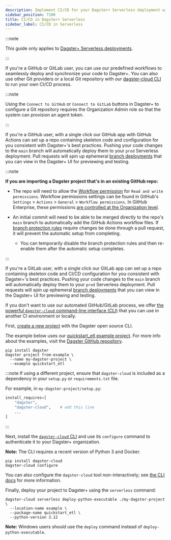 ```yaml
---
description: Implement CI/CD for your Dagster+ Serverless deployment with GitHub, GitLab, or another Git provider.
sidebar_position: 7100
title: CI/CD in Dagster+ Serverless
sidebar_label: CI/CD in Serverless
---
```


:::note

This guide only applies to [Dagster+ Serverless deployments](/deployment/dagster-plus/serverless).

:::

If you're a GitHub or GitLab user, you can use our predefined workflows to seamlessly deploy and synchronize your code to Dagster+. You can also use other Git providers or a local Git repository with our [dagster-cloud CLI](/api/clis/dagster-cloud-cli) to run your own CI/CD process.

:::note

Using the `Connect to GitHub` or `Connect to GitLab` buttons in Dagster+ to configure a Git repository requires the Organization Admin role so that the system can provision an agent token.

:::

<Tabs groupId="method">
<TabItem value="GitHub" label="With GitHub">

If you're a GitHub user, with a single click our GitHub app with GitHub Actions can set up a repo containing skeleton code and configuration for you consistent with Dagster+'s best practices. Pushing your code changes to the `main` branch will automatically deploy them to your `prod` Serverless deployment. Pull requests will spin up ephemeral [branch deployments](/deployment/dagster-plus/ci-cd/branch-deployments) that you can view in the Dagster+ UI for previewing and testing.

:::note

**If you are importing a Dagster project that's in an existing GitHub repo:**

- The repo will need to allow the [Workflow permission](https://docs.github.com/en/repositories/managing-your-repositorys-settings-and-features/enabling-features-for-your-repository/managing-github-actions-settings-for-a-repository) for `Read and write permissions`. Workflow permissions settings can be found in GitHub's `Settings` > `Actions` > `General` > `Workflow permissions`. In GitHub Enterprise, these permissions [are controlled at the Organization level](https://github.com/orgs/community/discussions/57244).

- An initial commit will need to be able to be merged directly to the repo's `main` branch to automatically add the GitHub Actions workflow files. If [branch protection rules](https://docs.github.com/en/repositories/configuring-branches-and-merges-in-your-repository/managing-protected-branches/about-protected-branches#about-protected-branches) require changes be done through a pull request, it will prevent the automatic setup from completing.

  - You can temporarily disable the branch protection rules and then re-enable them after the automatic setup completes.

:::

</TabItem>

<TabItem value="GitLab" label="With GitLab">

If you're a GitLab user, with a single click our GitLab app can set up a repo containing skeleton code and CI/CD configuration for you consistent with Dagster+'s best practices. Pushing your code changes to the `main` branch will automatically deploy them to your `prod` Serverless deployment. Pull requests will spin up ephemeral [branch deployments](/deployment/dagster-plus/ci-cd/branch-deployments/index.md) that you can view in the Dagster+ UI for previewing and testing.

</TabItem>

<TabItem value="Other" label="Other Git providers or local development">

If you don't want to use our automated GitHub/GitLab process, we offer [the powerful `dagster-cloud` command-line interface (CLI)](/api/clis/dagster-cloud-cli) that you can use in another CI environment or locally.

First, [create a new project](/getting-started/quickstart) with the Dagster open source CLI.

The example below uses our [quickstart_etl example project](https://github.com/dagster-io/dagster/tree/master/examples/quickstart_etl). For more info about the examples, visit the [Dagster GitHub repository](https://github.com/dagster-io/dagster/tree/master/examples).

```shell
pip install dagster
dagster project from-example \
  --name my-dagster-project \
  --example quickstart_etl
```

:::note
If using a different project, ensure that `dagster-cloud` is included as a dependency in your `setup.py` or `requirements.txt` file.

For example, in `my-dagster-project/setup.py`:

```python
install_requires=[
    "dagster",
    "dagster-cloud",    # add this line
    ...
]
```

:::

Next, install the [`dagster-cloud` CLI](/api/clis/dagster-cloud-cli/installing-and-configuring) and use its `configure` command to authenticate it to your Dagster+ organization.

**Note:** The CLI requires a recent version of Python 3 and Docker.

```shell
pip install dagster-cloud
dagster-cloud configure
```

You can also configure the `dagster-cloud` tool non-interactively; see [the CLI docs](/api/clis/dagster-cloud-cli/installing-and-configuring) for more information.

Finally, deploy your project to Dagster+ using the `serverless` command:

```shell
dagster-cloud serverless deploy-python-executable ./my-dagster-project \
  --location-name example \
  --package-name quickstart_etl \
  --python-version 3.12
```

**Note:** Windows users should use the `deploy` command instead of `deploy-python-executable`.

</TabItem>
</Tabs>

